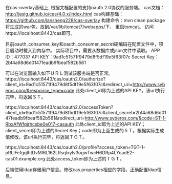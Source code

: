 在cas-overlay基础上, 根据文档配置的支持oauth 2.0协议的服务端。
cas文档：http://jasig.github.io/cas/4.0.x/index.html
cas构建基础：https://github.com/lansheng228/cas-overlay
构建命令：mvn clean package 将生成的war包，放到/var/lib/tomcat7/webapps/下， 重启tomcat。
访问https://localhost:8443/cas即可。

目前oauth_consumer_key和oauth_consumer_secret硬编码在配置文件中，项目启动时载入到内存中。
实际项目中，需要从数据库或json文件中读取。
APP ID：477037
API KEY：9ad1c51571f9479d8f5df19e5f63f07c
Secret Key：2bf4a68d6d0147feadb9fbeaf582b561

可以在浏览器输入如下ＵＲＬ测试该服务端是否正常。
https://localhost:8443/cas/oauth2.0/authorize?client_id=9ad1c51571f9479d8f5df19e5f63f07c&redirect_uri=http://www.syberos.com/&response_type=code
此处client_id即为上述的API KEY。该url执行完毕，将返回ＳＴ。

https://localhost:8443/cas/oauth2.0/accessToken?client_id=9ad1c51571f9479d8f5df19e5f63f07c&client_secret=2bf4a68d6d0147feadb9fbeaf582b561&redirect_uri=http://www.syberos.com/&code=ST-1-RbxAfWfqjrhcsbe0e017-casauth
此处client_id即为上述的API KEY；client_secret即为上述的Secret Key；code即为上面生成的ＳＴ。根据实际生成值修改。该url执行完毕，将返回ＴＧＴ。

https://localhost:8443/cas/oauth2.0/profile?access_token=TGT-1-pRLlFefgqIhtDvMl6L162LRsqlxylv3ogwTwcH6DRp4LYcadE2-cas01.example.org
此处access_token即为上述的ＴＧＴ。


后端使用ldap存储用户信息。修改cas.properties相应的字段，正确配置ldap信息。
